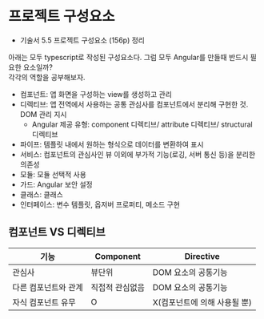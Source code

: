 # 프로젝트 구성요소

- 기술서 5.5 프로젝트 구성요소 (156p) 정리

아래는 모두 typescript로 작성된 구성요소다. 그럼 모두 Angular를 만들때 반드시 필요한 요소일까? <br>
각각의 역할을 공부해보자.

- 컴포넌트: 앱 화면을 구성하는 view를 생성하고 관리
- 디렉티브: 앱 전역에서 사용하는 공통 관심사를 컴포넌트에서 분리해 구현한 것. DOM 관리 지시
  - Angular 제공 유형: component 디렉티브/ attribute 디렉티브/ structural 디렉티브
- 파이프: 템플릿 내에서 원하는 형식으로 데이터를 변환하여 표시
- 서비스: 컴포넌트의 관심사인 뷰 이외에 부가적 기능(로깅, 서버 통신 등)을 분리한 의존성
- 모듈: 모듈 선택적 사용
- 가드: Angular 보안 설정
- 클래스: 클래스
- 인터페이스: 변수 템플릿, 옵저버 프로퍼티, 메소드 구현

## 컴포넌트 VS 디렉티브

| 기능                 | Component       | Directive                    |
| -------------------- | --------------- | ---------------------------- |
| 관심사               | 뷰단위          | DOM 요소의 공통기능          |
| 다른 컴포넌트와 관계 | 직접적 관심없음 | DOM 요소의 공통기능          |
| 자식 컴포넌트 유무   | O               | X(컴포넌트에 의해 사용될 뿐) |
